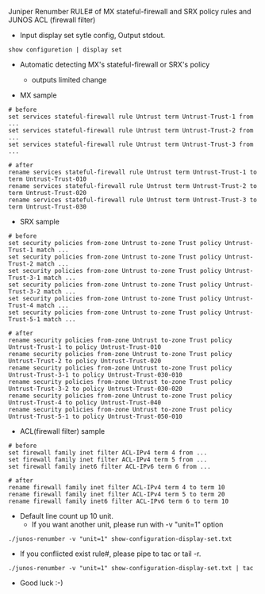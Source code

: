 Juniper Renumber RULE# of MX stateful-firewall and SRX policy rules and JUNOS ACL (firewall filter) 
- Input display set sytle config, Output stdout.
```
show configuretion | display set
```

- Automatic detecting MX's stateful-firewall or SRX's policy
  - outputs limited change

- MX sample

```
# before
set services stateful-firewall rule Untrust term Untrust-Trust-1 from ...
set services stateful-firewall rule Untrust term Untrust-Trust-2 from ...
set services stateful-firewall rule Untrust term Untrust-Trust-3 from ...

# after
rename services stateful-firewall rule Untrust term Untrust-Trust-1 to term Untrust-Trust-010
rename services stateful-firewall rule Untrust term Untrust-Trust-2 to term Untrust-Trust-020
rename services stateful-firewall rule Untrust term Untrust-Trust-3 to term Untrust-Trust-030
```

- SRX sample

```
# before
set security policies from-zone Untrust to-zone Trust policy Untrust-Trust-1 match ...
set security policies from-zone Untrust to-zone Trust policy Untrust-Trust-2 match ...
set security policies from-zone Untrust to-zone Trust policy Untrust-Trust-3-1 match ...
set security policies from-zone Untrust to-zone Trust policy Untrust-Trust-3-2 match ...
set security policies from-zone Untrust to-zone Trust policy Untrust-Trust-4 match ...
set security policies from-zone Untrust to-zone Trust policy Untrust-Trust-5-1 match ...

# after
rename security policies from-zone Untrust to-zone Trust policy Untrust-Trust-1 to policy Untrust-Trust-010
rename security policies from-zone Untrust to-zone Trust policy Untrust-Trust-2 to policy Untrust-Trust-020
rename security policies from-zone Untrust to-zone Trust policy Untrust-Trust-3-1 to policy Untrust-Trust-030-010
rename security policies from-zone Untrust to-zone Trust policy Untrust-Trust-3-2 to policy Untrust-Trust-030-020
rename security policies from-zone Untrust to-zone Trust policy Untrust-Trust-4 to policy Untrust-Trust-040
rename security policies from-zone Untrust to-zone Trust policy Untrust-Trust-5-1 to policy Untrust-Trust-050-010
```

- ACL(firewall filter) sample

```
# before
set firewall family inet filter ACL-IPv4 term 4 from ...
set firewall family inet filter ACL-IPv4 term 5 from ...
set firewall family inet6 filter ACL-IPv6 term 6 from ...

# after
rename firewall family inet filter ACL-IPv4 term 4 to term 10
rename firewall family inet filter ACL-IPv4 term 5 to term 20
rename firewall family inet6 filter ACL-IPv6 term 6 to term 10
```

- Default line count up 10 unit.
  - If you want another unit, please run with -v "unit=1" option
```
./junos-renumber -v "unit=1" show-configuration-display-set.txt
```

- If you conflicted exist rule#, please pipe to tac or tail -r.
```
./junos-renumber -v "unit=1" show-configuration-display-set.txt | tac
```


- Good luck :-)
